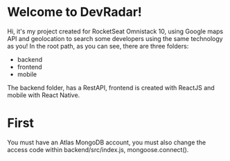 # Welcome to DevRadar!

Hi, it's my project created for RocketSeat Omnistack 10, using Google maps API and geolocation to search some developers using the same technology as you!
In the root path, as you can see, there are three folders:

 - backend
 - frontend
 - mobile

The backend folder, has a RestAPI, frontend is created with ReactJS and mobile with React Native.

# First

You must have an Atlas MongoDB account, you must also change the access code within backend/src/index.js, mongoose.connect().

